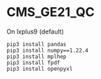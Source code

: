 # CMS_GE21_QC

On lxplus9 (default)
```
pip3 install pandas
pip3 install numpy==1.22.4
pip3 install mplhep
pip3 install fpdf
pip3 install openpyxl
```
